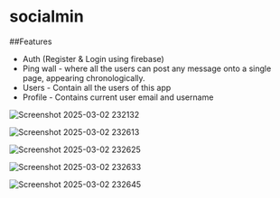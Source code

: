 # socialmin
##Features
- Auth (Register & Login using firebase)
- Ping wall - where all the users can post any message onto a single page, appearing chronologically.
- Users - Contain all the users of this app
- Profile - Contains current user email and username

 
![Screenshot 2025-03-02 232132](https://github.com/user-attachments/assets/be80d373-aaa6-4edc-9123-dc9a3b8b4670)


![Screenshot 2025-03-02 232613](https://github.com/user-attachments/assets/fc8672f9-6241-4e14-8fa6-980a595d1f48)


![Screenshot 2025-03-02 232625](https://github.com/user-attachments/assets/7de793d7-fe82-4e0a-89f9-d31c9733b144)


![Screenshot 2025-03-02 232633](https://github.com/user-attachments/assets/f1f3e2da-e467-43e1-b1e3-be7b3ce5fc58)


![Screenshot 2025-03-02 232645](https://github.com/user-attachments/assets/197f3ad0-6d40-484e-bc1f-9f59719eb65c)
